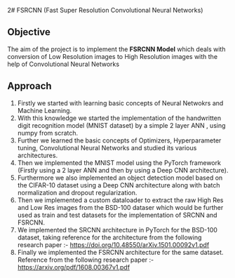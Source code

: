 2# FSRCNN (Fast Super Resolution Convolutional Neural Networks)

## Objective
The aim of the project is to implement the **FSRCNN Model** which deals with conversion of Low Resolution images to High Resolution images with the help of Convolutional Neural Networks

## Approach
1. Firstly we started with learning basic concepts of Neural Netwokrs and Machine Learning.
2. With this knowledge we started the implementation of the handwritten digit recognition model (MNIST dataset) by a simple 2 layer ANN , using numpy from scratch.
3. Further we learned the basic concepts of Optimizers, Hyperparameter tuning, Convolutional Neural Networks and studied its various architectures.
4. Then we implemented the MNIST model using the PyTorch framework (Firstly using a 2 layer ANN and then by using a Deep CNN architecture).
5. Furthermore we also implemented an object detection model based on the CIFAR-10 dataset using a Deep CNN architecture along with batch normalization and dropout regularization.
6. Then we implemented a custom dataloader to extract the raw High Res and Low Res images from the BSD-100 dataser which would be further used as train and test datasets for the implementation of SRCNN and FSRCNN.
7. We implemented the SRCNN architecture in PyTorch for the BSD-100 dataset, taking reference for the architecture from the following research paper :-
https://doi.org/10.48550/arXiv.1501.00092v1.pdf
8. Finally we implemented the FSRCNN architecture for the same dataset. Reference from the following research paper :-
https://arxiv.org/pdf/1608.00367v1.pdf

